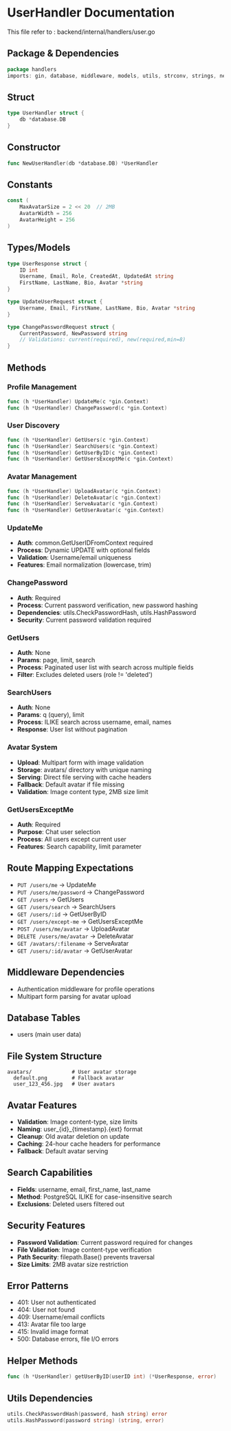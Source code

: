 # UserHandler Documentation

This file refer to : backend/internal/handlers/user.go

## Package & Dependencies
```go
package handlers
imports: gin, database, middleware, models, utils, strconv, strings, net/http, io, os, path/filepath, fmt, time
```

## Struct
```go
type UserHandler struct {
    db *database.DB
}
```

## Constructor
```go
func NewUserHandler(db *database.DB) *UserHandler
```

## Constants
```go
const (
    MaxAvatarSize = 2 << 20  // 2MB
    AvatarWidth = 256
    AvatarHeight = 256
)
```

## Types/Models
```go
type UserResponse struct {
    ID int
    Username, Email, Role, CreatedAt, UpdatedAt string
    FirstName, LastName, Bio, Avatar *string
}

type UpdateUserRequest struct {
    Username, Email, FirstName, LastName, Bio, Avatar *string
}

type ChangePasswordRequest struct {
    CurrentPassword, NewPassword string
    // Validations: current(required), new(required,min=8)
}
```

## Methods

### Profile Management
```go
func (h *UserHandler) UpdateMe(c *gin.Context)
func (h *UserHandler) ChangePassword(c *gin.Context)
```

### User Discovery
```go
func (h *UserHandler) GetUsers(c *gin.Context)
func (h *UserHandler) SearchUsers(c *gin.Context)
func (h *UserHandler) GetUserByID(c *gin.Context)
func (h *UserHandler) GetUsersExceptMe(c *gin.Context)
```

### Avatar Management
```go
func (h *UserHandler) UploadAvatar(c *gin.Context)
func (h *UserHandler) DeleteAvatar(c *gin.Context)
func (h *UserHandler) ServeAvatar(c *gin.Context)
func (h *UserHandler) GetUserAvatar(c *gin.Context)
```

### UpdateMe
- **Auth**: common.GetUserIDFromContext required
- **Process**: Dynamic UPDATE with optional fields
- **Validation**: Username/email uniqueness
- **Features**: Email normalization (lowercase, trim)

### ChangePassword
- **Auth**: Required
- **Process**: Current password verification, new password hashing
- **Dependencies**: utils.CheckPasswordHash, utils.HashPassword
- **Security**: Current password validation required

### GetUsers
- **Auth**: None
- **Params**: page, limit, search
- **Process**: Paginated user list with search across multiple fields
- **Filter**: Excludes deleted users (role != 'deleted')

### SearchUsers
- **Auth**: None
- **Params**: q (query), limit
- **Process**: ILIKE search across username, email, names
- **Response**: User list without pagination

### Avatar System
- **Upload**: Multipart form with image validation
- **Storage**: avatars/ directory with unique naming
- **Serving**: Direct file serving with cache headers
- **Fallback**: Default avatar if file missing
- **Validation**: Image content type, 2MB size limit

### GetUsersExceptMe
- **Auth**: Required
- **Purpose**: Chat user selection
- **Process**: All users except current user
- **Features**: Search capability, limit parameter

## Route Mapping Expectations
- `PUT /users/me` → UpdateMe
- `PUT /users/me/password` → ChangePassword
- `GET /users` → GetUsers
- `GET /users/search` → SearchUsers
- `GET /users/:id` → GetUserByID
- `GET /users/except-me` → GetUsersExceptMe
- `POST /users/me/avatar` → UploadAvatar
- `DELETE /users/me/avatar` → DeleteAvatar
- `GET /avatars/:filename` → ServeAvatar
- `GET /users/:id/avatar` → GetUserAvatar

## Middleware Dependencies
- Authentication middleware for profile operations
- Multipart form parsing for avatar upload

## Database Tables
- users (main user data)

## File System Structure
```
avatars/             # User avatar storage
  default.png        # Fallback avatar
  user_123_456.jpg   # User avatars
```

## Avatar Features
- **Validation**: Image content-type, size limits
- **Naming**: user_{id}_{timestamp}.{ext} format
- **Cleanup**: Old avatar deletion on update
- **Caching**: 24-hour cache headers for performance
- **Fallback**: Default avatar serving

## Search Capabilities
- **Fields**: username, email, first_name, last_name
- **Method**: PostgreSQL ILIKE for case-insensitive search
- **Exclusions**: Deleted users filtered out

## Security Features
- **Password Validation**: Current password required for changes
- **File Validation**: Image content-type verification
- **Path Security**: filepath.Base() prevents traversal
- **Size Limits**: 2MB avatar size restriction

## Error Patterns
- 401: User not authenticated
- 404: User not found
- 409: Username/email conflicts
- 413: Avatar file too large
- 415: Invalid image format
- 500: Database errors, file I/O errors

## Helper Methods
```go
func (h *UserHandler) getUserByID(userID int) (*UserResponse, error)
```

## Utils Dependencies
```go
utils.CheckPasswordHash(password, hash string) error
utils.HashPassword(password string) (string, error)
```